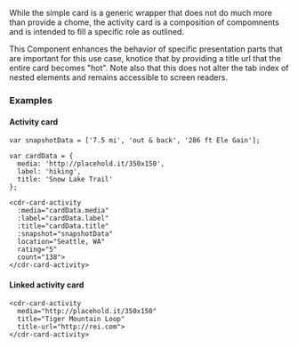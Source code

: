 While the simple card is a generic wrapper that does not do much more than provide a chome, the activity card is a composition of compomnents and is intended to fill a specific role as outlined. 
 
This Component enhances the behavior of specific presentation parts that are important for this use case, knotice that by providing a title url that the entire card becomes "hot". Note also that this does not alter the tab index of nested elements and remains accessible to screen readers. 
 
### Examples 
 
#### Activity card  
``` 
var snapshotData = ['7.5 mi', 'out & back', '286 ft Ele Gain'];

var cardData = {
  media: 'http://placehold.it/350x150',
  label: 'hiking',
  title: 'Snow Lake Trail'
};

<cdr-card-activity 
  :media="cardData.media"
  :label="cardData.label"
  :title="cardData.title"
  :snapshot="snapshotData"
  location="Seattle, WA"
  rating="5"
  count="138">
</cdr-card-activity>
``` 
#### Linked activity card  
``` 
<cdr-card-activity
  media="http://placehold.it/350x150"
  title="Tiger Mountain Loop"
  title-url="http://rei.com"> 
</cdr-card-activity>  
``` 
